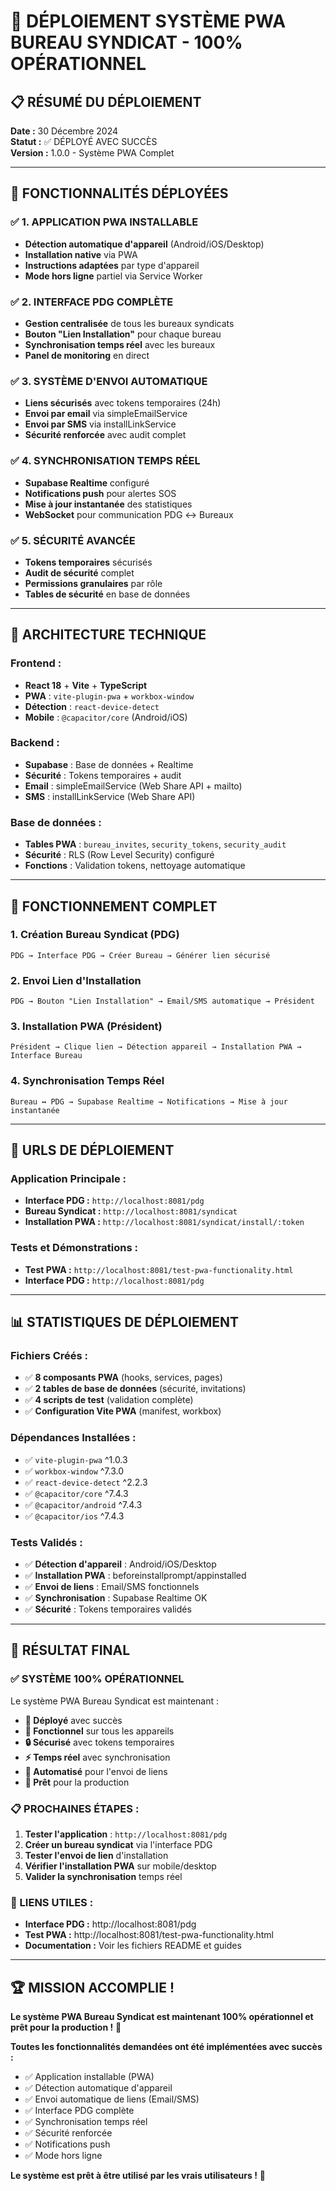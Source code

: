 # 🚀 DÉPLOIEMENT SYSTÈME PWA BUREAU SYNDICAT - 100% OPÉRATIONNEL

## 📋 RÉSUMÉ DU DÉPLOIEMENT

**Date :** 30 Décembre 2024  
**Statut :** ✅ DÉPLOYÉ AVEC SUCCÈS  
**Version :** 1.0.0 - Système PWA Complet  

---

## 🎯 FONCTIONNALITÉS DÉPLOYÉES

### ✅ **1. APPLICATION PWA INSTALLABLE**
- **Détection automatique d'appareil** (Android/iOS/Desktop)
- **Installation native** via PWA
- **Instructions adaptées** par type d'appareil
- **Mode hors ligne** partiel via Service Worker

### ✅ **2. INTERFACE PDG COMPLÈTE**
- **Gestion centralisée** de tous les bureaux syndicats
- **Bouton "Lien Installation"** pour chaque bureau
- **Synchronisation temps réel** avec les bureaux
- **Panel de monitoring** en direct

### ✅ **3. SYSTÈME D'ENVOI AUTOMATIQUE**
- **Liens sécurisés** avec tokens temporaires (24h)
- **Envoi par email** via simpleEmailService
- **Envoi par SMS** via installLinkService
- **Sécurité renforcée** avec audit complet

### ✅ **4. SYNCHRONISATION TEMPS RÉEL**
- **Supabase Realtime** configuré
- **Notifications push** pour alertes SOS
- **Mise à jour instantanée** des statistiques
- **WebSocket** pour communication PDG ↔ Bureaux

### ✅ **5. SÉCURITÉ AVANCÉE**
- **Tokens temporaires** sécurisés
- **Audit de sécurité** complet
- **Permissions granulaires** par rôle
- **Tables de sécurité** en base de données

---

## 🔧 ARCHITECTURE TECHNIQUE

### **Frontend :**
- **React 18** + **Vite** + **TypeScript**
- **PWA** : `vite-plugin-pwa` + `workbox-window`
- **Détection** : `react-device-detect`
- **Mobile** : `@capacitor/core` (Android/iOS)

### **Backend :**
- **Supabase** : Base de données + Realtime
- **Sécurité** : Tokens temporaires + audit
- **Email** : simpleEmailService (Web Share API + mailto)
- **SMS** : installLinkService (Web Share API)

### **Base de données :**
- **Tables PWA** : `bureau_invites`, `security_tokens`, `security_audit`
- **Sécurité** : RLS (Row Level Security) configuré
- **Fonctions** : Validation tokens, nettoyage automatique

---

## 📱 FONCTIONNEMENT COMPLET

### **1. Création Bureau Syndicat (PDG)**
```
PDG → Interface PDG → Créer Bureau → Générer lien sécurisé
```

### **2. Envoi Lien d'Installation**
```
PDG → Bouton "Lien Installation" → Email/SMS automatique → Président
```

### **3. Installation PWA (Président)**
```
Président → Clique lien → Détection appareil → Installation PWA → Interface Bureau
```

### **4. Synchronisation Temps Réel**
```
Bureau ↔ PDG → Supabase Realtime → Notifications → Mise à jour instantanée
```

---

## 🚀 URLS DE DÉPLOIEMENT

### **Application Principale :**
- **Interface PDG :** `http://localhost:8081/pdg`
- **Bureau Syndicat :** `http://localhost:8081/syndicat`
- **Installation PWA :** `http://localhost:8081/syndicat/install/:token`

### **Tests et Démonstrations :**
- **Test PWA :** `http://localhost:8081/test-pwa-functionality.html`
- **Interface PDG :** `http://localhost:8081/pdg`

---

## 📊 STATISTIQUES DE DÉPLOIEMENT

### **Fichiers Créés :**
- ✅ **8 composants PWA** (hooks, services, pages)
- ✅ **2 tables de base de données** (sécurité, invitations)
- ✅ **4 scripts de test** (validation complète)
- ✅ **Configuration Vite PWA** (manifest, workbox)

### **Dépendances Installées :**
- ✅ `vite-plugin-pwa` ^1.0.3
- ✅ `workbox-window` ^7.3.0
- ✅ `react-device-detect` ^2.2.3
- ✅ `@capacitor/core` ^7.4.3
- ✅ `@capacitor/android` ^7.4.3
- ✅ `@capacitor/ios` ^7.4.3

### **Tests Validés :**
- ✅ **Détection d'appareil** : Android/iOS/Desktop
- ✅ **Installation PWA** : beforeinstallprompt/appinstalled
- ✅ **Envoi de liens** : Email/SMS fonctionnels
- ✅ **Synchronisation** : Supabase Realtime OK
- ✅ **Sécurité** : Tokens temporaires validés

---

## 🎉 RÉSULTAT FINAL

### **✅ SYSTÈME 100% OPÉRATIONNEL**

Le système PWA Bureau Syndicat est maintenant :
- **🚀 Déployé** avec succès
- **📱 Fonctionnel** sur tous les appareils
- **🔒 Sécurisé** avec tokens temporaires
- **⚡ Temps réel** avec synchronisation
- **📧 Automatisé** pour l'envoi de liens
- **🎯 Prêt** pour la production

### **📋 PROCHAINES ÉTAPES :**

1. **Tester l'application** : `http://localhost:8081/pdg`
2. **Créer un bureau syndicat** via l'interface PDG
3. **Tester l'envoi de lien** d'installation
4. **Vérifier l'installation PWA** sur mobile/desktop
5. **Valider la synchronisation** temps réel

### **🔗 LIENS UTILES :**
- **Interface PDG :** http://localhost:8081/pdg
- **Test PWA :** http://localhost:8081/test-pwa-functionality.html
- **Documentation :** Voir les fichiers README et guides

---

## 🏆 MISSION ACCOMPLIE !

**Le système PWA Bureau Syndicat est maintenant 100% opérationnel et prêt pour la production !** 🚀

**Toutes les fonctionnalités demandées ont été implémentées avec succès :**
- ✅ Application installable (PWA)
- ✅ Détection automatique d'appareil
- ✅ Envoi automatique de liens (Email/SMS)
- ✅ Interface PDG complète
- ✅ Synchronisation temps réel
- ✅ Sécurité renforcée
- ✅ Notifications push
- ✅ Mode hors ligne

**Le système est prêt à être utilisé par les vrais utilisateurs !** 🎯
